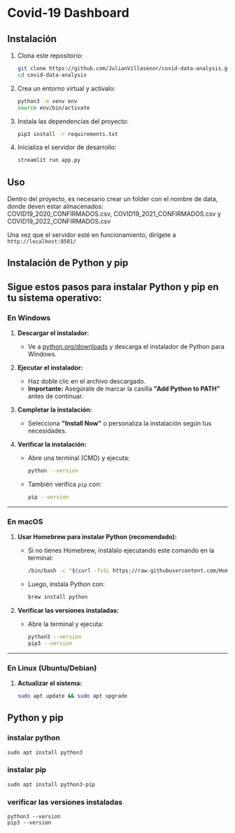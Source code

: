 # Covid-19 Dashboard

## Instalación

1. Clona este repositorio:
    ```bash
    git clone https://github.com/JulianVillasenor/covid-data-analysis.git
    cd covid-data-analysis
    ```

2. Crea un entorno virtual y actívalo:
    ```bash
    python3 -m venv env
    source env/bin/activate
    ```

3. Instala las dependencias del proyecto:
    ```bash
    pip3 install -r requirements.txt
    ```
    
4. Inicializa el servidor de desarrollo:
    ```bash
    streamlit run app.py
    ```

## Uso

Dentro del proyecto, es necesario crear un folder con el nombre de data, donde deven estar almacenados:  
COVID19_2020_CONFIRMADOS.csv, COVID19_2021_CONFIRMADOS.csv y COVID19_2022_CONFIRMADOS.csv  
  
Una vez que el servidor esté en funcionamiento, dirígete a `http://localhost:8501/`

## Instalación de Python y pip

## Sigue estos pasos para instalar **Python** y **pip** en tu sistema operativo:

### En Windows

1. **Descargar el instalador:**
   - Ve a [python.org/downloads](https://www.python.org/downloads/) y descarga el instalador de Python para Windows.

2. **Ejecutar el instalador:**
   - Haz doble clic en el archivo descargado.
   - **Importante:** Asegúrate de marcar la casilla **"Add Python to PATH"** antes de continuar.

3. **Completar la instalación:**
   - Selecciona **"Install Now"** o personaliza la instalación según tus necesidades.

4. **Verificar la instalación:**
   - Abre una terminal (CMD) y ejecuta:
     ```bash
     python --version
     ```
   - También verifica `pip` con:
     ```bash
     pip --version
     ```

---

### En macOS

1. **Usar Homebrew para instalar Python (recomendado):**
   - Si no tienes Homebrew, instálalo ejecutando este comando en la terminal:
     ```bash
     /bin/bash -c "$(curl -fsSL https://raw.githubusercontent.com/Homebrew/install/HEAD/install.sh)"
     ```
   - Luego, instala Python con:
     ```bash
     brew install python
     ```

2. **Verificar las versiones instaladas:**
   - Abre la terminal y ejecuta:
     ```bash
     python3 --version
     pip3 --version
     ```

---

### En Linux (Ubuntu/Debian)

1. **Actualizar el sistema:**
   ```bash
   sudo apt update && sudo apt upgrade

## Python y pip

### instalar python
    sudo apt install python3

### instalar pip
    sudo apt install python3-pip


### verificar las versiones instaladas
    python3 --version
    pip3 --version
